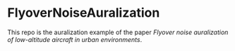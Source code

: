 # FlyoverNoiseAuralization

This repo is the auralization example of the paper *Flyover noise auralization of low-altitude aircraft in urban environments*.

